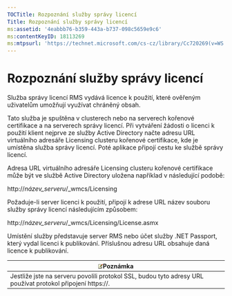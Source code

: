 ```yaml
---
TOCTitle: Rozpoznání služby správy licencí
Title: Rozpoznání služby správy licencí
ms:assetid: '4eabbb76-b359-443a-b737-098c5659e9c6'
ms:contentKeyID: 18113269
ms:mtpsurl: 'https://technet.microsoft.com/cs-cz/library/Cc720269(v=WS.10)'
---
```


Rozpoznání služby správy licencí
================================

Služba správy licencí RMS vydává licence k použití, které ověřeným uživatelům umožňují využívat chráněný obsah.

Tato služba je spuštěna v clusterech nebo na serverech kořenové certifikace a na serverech správy licencí. Při vytváření žádosti o licenci k použití klient nejprve ze služby Active Directory načte adresu URL virtuálního adresáře Licensing clusteru kořenové certifikace, kde je umístěna služba správy licencí. Poté aplikace připojí cestu ke službě správy licencí.

Adresa URL virtuálního adresáře Licensing clusteru kořenové certifikace může být ve službě Active Directory uložena například v následující podobě:

http://*název\_serveru*/\_wmcs/Licensing

Požaduje-li server licenci k použití, připojí k adrese URL název souboru služby správy licencí následujícím způsobem:

http://*název\_serveru*/\_wmcs/Licensing/License.asmx

Umístění služby představuje server RMS nebo účet služby .NET Passport, který vydal licenci k publikování. Příslušnou adresu URL obsahuje daná licence k publikování.

| ![](images/Cc720269.note(WS.10).gif)Poznámka                                   |
|-------------------------------------------------------------------------------------------------------------|
| Jestliže jste na serveru povolili protokol SSL, budou tyto adresy URL používat protokol připojení https://. |
